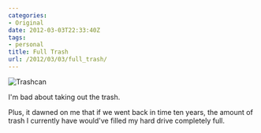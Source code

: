 ```yaml
---
categories:
- Original
date: 2012-03-03T22:33:40Z
tags:
- personal
title: Full Trash
url: /2012/03/03/full_trash/
---
```


![Trashcan](http://www.jasonheppler.org/images/trash.png "Trashcan")

I'm bad about taking out the trash. 

Plus, it dawned on me that if we went back in time ten years, the amount of trash I currently have would've filled my hard drive completely full.
